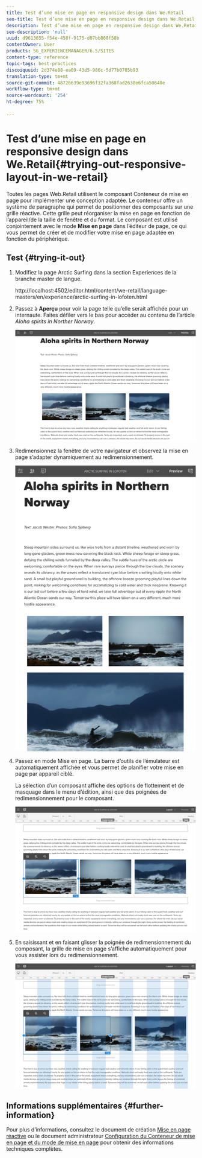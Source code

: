 ```yaml
---
title: Test d’une mise en page en responsive design dans We.Retail
seo-title: Test d’une mise en page en responsive design dans We.Retail
description: Test d’une mise en page en responsive design dans We.Retail
seo-description: 'null'
uuid: d9613655-f54e-458f-9175-d07bb868f58b
contentOwner: User
products: SG_EXPERIENCEMANAGER/6.5/SITES
content-type: reference
topic-tags: best-practices
discoiquuid: 2d374e88-ea09-43d5-986c-5d77b0705b93
translation-type: tm+mt
source-git-commit: 48726639e93696f32fa368fad2630e6fca50640e
workflow-type: tm+mt
source-wordcount: '254'
ht-degree: 75%

---
```



# Test d’une mise en page en responsive design dans We.Retail{#trying-out-responsive-layout-in-we-retail}

Toutes les pages Web.Retail utilisent le composant Conteneur de mise en page pour implémenter une conception adaptée. Le conteneur offre un système de paragraphe qui permet de positionner des composants sur une grille réactive. Cette grille peut réorganiser la mise en page en fonction de l’appareil/de la taille de fenêtre et du format. Le composant est utilisé conjointement avec le mode **Mise en page** dans l’éditeur de page, ce qui vous permet de créer et de modifier votre mise en page adaptée en fonction du périphérique.

## Test {#trying-it-out}

1. Modifiez la page Arctic Surfing dans la section Experiences de la branche master de langue.

   http://localhost:4502/editor.html/content/we-retail/language-masters/en/experience/arctic-surfing-in-lofoten.html

1. Passez à **Aperçu** pour voir la page telle qu’elle serait affichée pour un internaute. Faites défiler vers le bas pour accéder au contenu de l’article *Aloha spirits in Norther Norway*.

   ![chlimage_1-178](assets/chlimage_1-178.png)

1. Redimensionnez la fenêtre de votre navigateur et observez la mise en page s’adapter dynamiquement au redimensionnement.

   ![chlimage_1-179](assets/chlimage_1-179.png)

1. Passez en mode Mise en page. La barre d’outils de l’émulateur est automatiquement affichée et vous permet de planifier votre mise en page par appareil ciblé.

   La sélection d’un composant affiche des options de flottement et de masquage dans le menu d’édition, ainsi que des poignées de redimensionnement pour le composant.

   ![chlimage_1-180](assets/chlimage_1-180.png)

1. En saisissant et en faisant glisser la poignée de redimensionnement du composant, la grille de mise en page s’affiche automatiquement pour vous assister lors du redimensionnement.

   ![chlimage_1-181](assets/chlimage_1-181.png)

## Informations supplémentaires {#further-information}

Pour plus d’informations, consultez le document de création [Mise en page réactive](/help/sites-authoring/responsive-layout.md) ou le document administrateur [Configuration du Conteneur de mise en page et du mode de mise en page](/help/sites-administering/configuring-responsive-layout.md) pour obtenir des informations techniques complètes.
